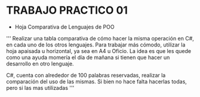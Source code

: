# TRABAJO PRACTICO 01
- Hoja Comparativa de Lenguajes de POO

'''
Realizar una tabla comparativa de cómo hacer la misma operación en C#, en cada uno de los otros lenguajes.
Para trabajar más cómodo, utilizar la hoja apaisada u horizontal, ya sea en A4 u Oficio.
La idea es que les quede como una ayuda momería el día de mañana si tienen que hacer un desarrollo en otro lenguaje.

C#, cuenta con alrededor de 100 palabras reservadas, realizar la comparación del uso de las mismas. Si bien no hace falta hacerlas todas, pero si las mas utilizadas
'''
